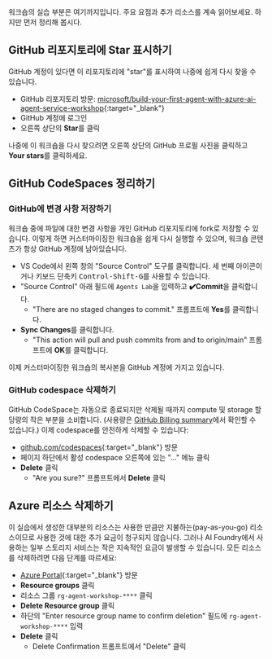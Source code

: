 워크숍의 실습 부분은 여기까지입니다. 주요 요점과 추가 리소스를 계속 읽어보세요. 하지만 먼저 정리해 봅시다.

## GitHub 리포지토리에 Star 표시하기

GitHub 계정이 있다면 이 리포지토리에 "star"를 표시하여 나중에 쉽게 다시 찾을 수 있습니다.

* GitHub 리포지토리 방문: [microsoft/build-your-first-agent-with-azure-ai-agent-service-workshop](https://github.com/microsoft/build-your-first-agent-with-azure-ai-agent-service-workshop){:target="_blank"}
* GitHub 계정에 로그인
* 오른쪽 상단의 **Star**를 클릭

나중에 이 워크숍을 다시 찾으려면 오른쪽 상단의 GitHub 프로필 사진을 클릭하고 **Your stars**를 클릭하세요.

## GitHub CodeSpaces 정리하기

### GitHub에 변경 사항 저장하기

워크숍 중에 파일에 대한 변경 사항을 개인 GitHub 리포지토리에 fork로 저장할 수 있습니다. 이렇게 하면 커스터마이징한 워크숍을 쉽게 다시 실행할 수 있으며, 워크숍 콘텐츠가 항상 GitHub 계정에 남아있습니다.

* VS Code에서 왼쪽 창의 "Source Control" 도구를 클릭합니다. 세 번째 아이콘이거나 키보드 단축키 <kbd>Control-Shift-G</kbd>를 사용할 수 있습니다.
* "Source Control" 아래 필드에 `Agents Lab`을 입력하고 **✔️Commit**을 클릭합니다.
  * "There are no staged changes to commit." 프롬프트에 **Yes**를 클릭합니다.
* **Sync Changes**를 클릭합니다.
  * "This action will pull and push commits from and to origin/main" 프롬프트에 **OK**를 클릭합니다.

이제 커스터마이징한 워크숍의 복사본을 GitHub 계정에 가지고 있습니다.

### GitHub codespace 삭제하기

GitHub CodeSpace는 자동으로 종료되지만 삭제될 때까지 compute 및 storage 할당량의 작은 부분을 소비합니다. (사용량은 [GitHub Billing summary](https://github.com/settings/billing/summary)에서 확인할 수 있습니다.) 이제 codespace를 안전하게 삭제할 수 있습니다:

* [github.com/codespaces](https://github.com/codespaces){:target="_blank"} 방문
* 페이지 하단에서 활성 codespace 오른쪽에 있는 "..." 메뉴 클릭
* **Delete** 클릭
  * "Are you sure?" 프롬프트에서 **Delete** 클릭

## Azure 리소스 삭제하기

이 실습에서 생성한 대부분의 리소스는 사용한 만큼만 지불하는(pay-as-you-go) 리소스이므로 사용한 것에 대한 추가 요금이 청구되지 않습니다. 그러나 AI Foundry에서 사용하는 일부 스토리지 서비스는 작은 지속적인 요금이 발생할 수 있습니다. 모든 리소스를 삭제하려면 다음 단계를 따르세요:

* [Azure Portal](https://portal.azure.com){:target="_blank"} 방문
* **Resource groups** 클릭
* 리소스 그룹 `rg-agent-workshop-****` 클릭
* **Delete Resource group** 클릭
* 하단의 "Enter resource group name to confirm deletion" 필드에 `rg-agent-workshop-****` 입력
* **Delete** 클릭
  * Delete Confirmation 프롬프트에서 "Delete" 클릭

